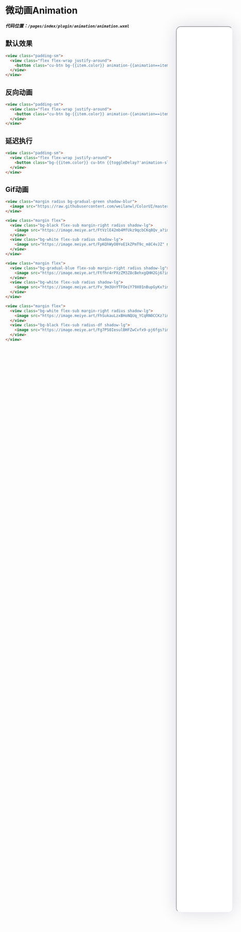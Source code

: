 <!--
 * @Descripttion: 
 * @version: V1.0
 * @Author: Xiaokang Lei
 * @email: lxk201808@163.com
 * @Date: 2022-12-02 17:57:27
 * @LastEditors: Xiaokang Lei
 * @LastEditTime: 2022-12-09 15:48:44
-->

<div class="minipre" style="width:18%; height:86%; float:right; position:fixed; right:3%;top: 4%;z-index: 99;">
    <iframe src="./h5/index.html#/pages/index/plugin/animation/animation" width="100%" height="80%" style="border-radius:15px; box-shadow:0 0 50px 0px rgb(30 0 60 / 15%);"></iframe>
</div>

# 微动画Animation

***代码位置：`/pages/index/plugin/animation/animation.wxml`***

## 默认效果

```html
<view class="padding-sm">
  <view class="flex flex-wrap justify-around">
    <button class="cu-btn bg-{{item.color}} animation-{{animation==item.name?item.name:''}} margin-sm basis-sm shadow" bindtap="toggle" data-class="{{item.name}}" wx:for="{{list}}" wx:key="item">{{item.name}}</button>
  </view>
</view>
```

## 反向动画

```html
<view class="padding-sm">
  <view class="flex flex-wrap justify-around">
    <button class="cu-btn bg-{{item.color}} animation-{{animation==item.name+'s'?item.name:''}} animation-reverse margin-sm basis-sm shadow" bindtap="toggle" data-class="{{item.name+'s'}}" wx:for="{{list}}" wx:key="item">{{item.name}}</button>
  </view>
</view>
```

## 延迟执行

```html
<view class="padding-sm">
  <view class="flex flex-wrap justify-around">
    <button class="bg-{{item.color}} cu-btn {{toggleDelay?'animation-slide-bottom':''}} margin-sm basis-sm shadow" style="animation-delay: {{(index+1)*0.1}}s;" wx:for="{{list}}" wx:key="item">0.{{index+1}}s</button>
  </view>
</view>
```

## Gif动画

```html
<view class="margin radius bg-gradual-green shadow-blur">
  <image src="https://raw.githubusercontent.com/weilanwl/ColorUI/master/demo/images/wave.gif" mode="scaleToFill" class="gif-black response" style="height:100rpx"></image>
</view>

<view class="margin flex">
  <view class="bg-black flex-sub margin-right radius shadow-lg">
    <image src="https://image.meiye.art/FtVzlE42mb4MfUkz9qcbCKq8Qv_a?imageMogr2/thumbnail/450x/interlace/1" mode="aspectFit" class="gif-black response" style="height:240rpx"></image>
  </view>
  <view class="bg-white flex-sub radius shadow-lg">
    <image src="https://image.meiye.art/FpKQhWyO0YoE1kZPmT9c_m8C4vJZ" mode="aspectFit" class="gif-white response" style="height:240rpx"></image>
  </view>
</view>

<view class="margin flex">
  <view class="bg-gradual-blue flex-sub margin-right radius shadow-lg">
    <image src="https://image.meiye.art/Ftfhr4rPXzZM3Z8cBehxgQHH2Gj6?imageMogr2/thumbnail/450x/interlace/1" mode="aspectFit" class="gif-black response" style="height:240rpx"></image>
  </view>
  <view class="bg-white flex-sub radius shadow-lg">
    <image src="https://image.meiye.art/Fv_9m3UnYTFOeiY79X01nBupGyKx?imageMogr2/thumbnail/450x/interlace/1" mode="aspectFit" class="gif-white response" style="height:240rpx"></image>
  </view>
</view>

<view class="margin flex">
  <view class="bg-white flex-sub margin-right radius shadow-lg">
    <image src="https://image.meiye.art/FhSukauLzxBHoNQUq_YCqRN0CCKz?imageMogr2/thumbnail/450x/interlace/1" mode="aspectFit" class="gif-white response" style="height:240rpx"></image>
  </view>
  <view class="bg-black flex-sub radius-df shadow-lg">
    <image src="https://image.meiye.art/Fg7PS0IesulBHFZwCvfx9-pj6fgs?imageMogr2/thumbnail/450x/interlace/1" mode="aspectFit" class="gif-black response" style="height:240rpx"></image>
  </view>
</view>
```
